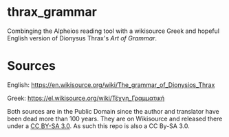# thrax_grammar
 Combinging the Alpheios reading tool with a wikisource Greek and hopeful English version of Dionysus Thrax's _Art of Grammar_.

# Sources

English: <https://en.wikisource.org/wiki/The_grammar_of_Dionysios_Thrax>

Greek: <https://el.wikisource.org/wiki/Τέχνη_Γραμματική>

Both sources are in the Public Domain since the author and translator have been dead more than 100 years. They are on Wikisource and released there under a [CC BY-SA 3.0](https://creativecommons.org/licenses/by-sa/3.0/). As such this repo is also a CC By-SA 3.0.
